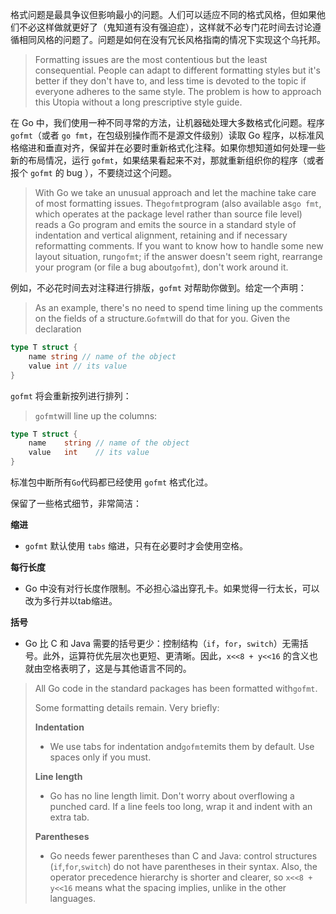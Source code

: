 格式问题是最具争议但影响最小的问题。人们可以适应不同的格式风格，但如果他们不必这样做就更好了（鬼知道有没有强迫症），这样就不必专门花时间去讨论遵循相同风格的问题了。问题是如何在没有冗长风格指南的情况下实现这个乌托邦。

> Formatting issues are the most contentious but the least consequential. People can adapt to different formatting styles but it's better if they don't have to, and less time is devoted to the topic if everyone adheres to the same style. The problem is how to approach this Utopia without a long prescriptive style guide.

在 Go 中，我们使用一种不同寻常的方法，让机器础处理大多数格式化问题。程序 `gofmt`（或者 `go fmt`，在包级别操作而不是源文件级别）读取 Go 程序，以标准风格缩进和垂直对齐，保留并在必要时重新格式化注释。如果你想知道如何处理一些新的布局情况，运行 `gofmt`，如果结果看起来不对，那就重新组织你的程序（或者报个 `gofmt` 的 bug ），不要绕过这个问题。

> With Go we take an unusual approach and let the machine take care of most formatting issues. The`gofmt`program \(also available as`go fmt`, which operates at the package level rather than source file level\) reads a Go program and emits the source in a standard style of indentation and vertical alignment, retaining and if necessary reformatting comments. If you want to know how to handle some new layout situation, run`gofmt`; if the answer doesn't seem right, rearrange your program \(or file a bug about`gofmt`\), don't work around it.

例如，不必花时间去对注释进行排版，`gofmt` 对帮助你做到。给定一个声明：

> As an example, there's no need to spend time lining up the comments on the fields of a structure.`Gofmt`will do that for you. Given the declaration

```go
type T struct {
    name string // name of the object
    value int // its value
}
```

`gofmt` 将会重新按列进行排列：

> `gofmt`will line up the columns:

```go
type T struct {
    name    string // name of the object
    value   int    // its value
}
```

标准包中断所有`Go`代码都已经使用 `gofmt` 格式化过。

保留了一些格式细节，非常简洁：

**缩进**

* `gofmt` 默认使用 `tabs` 缩进，只有在必要时才会使用空格。

**每行长度**

* Go 中没有对行长度作限制。不必担心溢出穿孔卡。如果觉得一行太长，可以改为多行并以tab缩进。

**括号**

* Go 比 C 和 Java 需要的括号更少：控制结构（`if`，`for`，`switch`）无需括号。此外，运算符优先层次也更短、更清晰。因此，`x<<8 + y<<16` 的含义也就由空格表明了，这是与其他语言不同的。

> All Go code in the standard packages has been formatted with`gofmt`.
>
> Some formatting details remain. Very briefly:
>
> **Indentation**
>
> * We use tabs for indentation and`gofmt`emits them by default. Use spaces only if you must.
>
> **Line length**
>
> * Go has no line length limit. Don't worry about overflowing a punched card. If a line feels too long, wrap it and indent with an extra tab.
>
> **Parentheses**
>
> * Go needs fewer parentheses than C and Java: control structures \(`if`,`for`,`switch`\) do not have parentheses in their syntax. Also, the operator precedence hierarchy is shorter and clearer, so  `x<<8 + y<<16` means what the spacing implies, unlike in the other languages.



